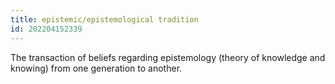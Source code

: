 ```yaml
---
title: epistemic/epistemological tradition
id: 202204152339
---
```


The transaction of beliefs regarding epistemology (theory of knowledge and knowing) from one generation to another.
